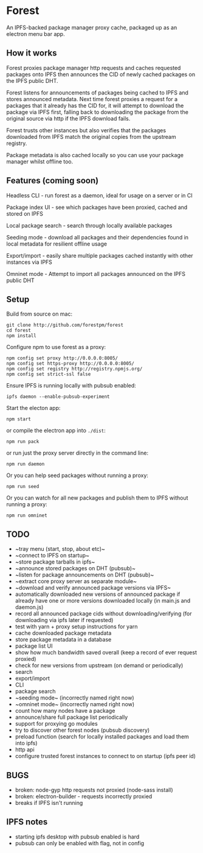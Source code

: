 # Forest

An IPFS-backed package manager proxy cache, packaged up as an electron menu bar app.

## How it works

Forest proxies package manager http requests and caches requested packages onto IPFS then announces the CID of newly cached packages on the IPFS public DHT.

Forest listens for announcements of packages being cached to IPFS and stores announced metadata. Next time forest proxies a request for a packages that it already has the CID for, it will attempt to download the package via IPFS first, falling back to downloading the package from the original source via http if the IPFS download fails.

Forest trusts other instances but also verifies that the packages downloaded from IPFS match the original copies from the upstream registry.

Package metadata is also cached locally so you can use your package manager whilst offline too.

## Features (coming soon)

Headless CLI - run forest as a daemon, ideal for usage on a server or in CI

Package index UI - see which packages have been proxied, cached and stored on IPFS

Local package search - search through locally available packages

Seeding mode - download all packages and their dependencies found in local metadata for resilient offline usage

Export/import - easily share multiple packages cached instantly with other instances via IPFS

Omninet mode - Attempt to import all packages announced on the IPFS public DHT

## Setup

Build from source on mac:

```shell
git clone http://github.com/forestpm/forest
cd forest
npm install
```

Configure npm to use forest as a proxy:

```shell
npm config set proxy http://0.0.0.0:8005/
npm config set https-proxy http://0.0.0.0:8005/
npm config set registry http://registry.npmjs.org/
npm config set strict-ssl false
```

Ensure IPFS is running locally with pubsub enabled:

```shell
ipfs daemon --enable-pubsub-experiment
```

Start the electon app:

```shell
npm start
```

or compile the electron app into `./dist`:

```shell
npm run pack
```

or run just the proxy server directly in the command line:

```shell
npm run daemon
```

Or you can help seed packages without running a proxy:

```shell
npm run seed
```

Or you can watch for all new packages and publish them to IPFS without running a proxy:

```shell
npm run omninet
```

## TODO

- ~tray menu (start, stop, about etc)~
- ~connect to IPFS on startup~
- ~store package tarballs in ipfs~
- ~announce stored packages on DHT (pubsub)~
- ~listen for package announcements on DHT (pubsub)~
- ~extract core proxy server as separate module~
- ~download and verify announced package versions via IPFS~
- automatically downloaded new versions of announced package if already have one or more versions downloaded locally (in main.js and daemon.js)
- record all announced package cids without downloading/verifying (for downloading via ipfs later if requested)
- test with yarn + proxy setup instructions for yarn
- cache downloaded package metadata
- store package metadata in a database
- package list UI
- show how much bandwidth saved overall (keep a record of ever request proxied)
- check for new versions from upstream (on demand or periodically)
- search
- export/import
- CLI
- package search
- ~seeding mode~ (incorrectly named right now)
- ~omninet mode~ (incorrectly named right now)
- count how many nodes have a package
- announce/share full package list periodically
- support for proxying go modules
- try to discover other forest nodes (pubsub discovery)
- preload function (search for locally installed packages and load them into ipfs)
- http api
- configure trusted forest instances to connect to on startup (ipfs peer id)

## BUGS

- broken: node-gyp http requests not proxied (node-sass install)
- broken: electron-builder - requests incorrectly proxied
- breaks if IPFS isn't running

## IPFS notes

- starting ipfs desktop with pubsub enabled is hard
- pubsub can only be enabled with flag, not in config
